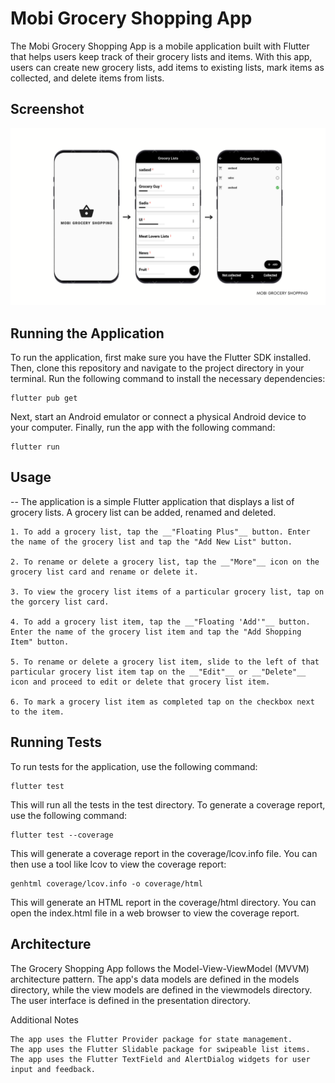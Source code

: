 # Mobi Grocery Shopping App

The Mobi Grocery Shopping App is a mobile application built with Flutter that helps users keep track of their grocery lists and items. With this app, users can create new grocery lists, add items to existing lists, mark items as collected, and delete items from lists.

## Screenshot

![app shot](app_screenshot.png?raw=true 'Mobi Grocery Shopping')

## Running the Application

To run the application, first make sure you have the Flutter SDK installed. Then, clone this repository and navigate to the project directory in your terminal. Run the following command to install the necessary dependencies:

    flutter pub get

Next, start an Android emulator or connect a physical Android device to your computer. Finally, run the app with the following command:

    flutter run

## Usage

-- The application is a simple Flutter application that displays a list of grocery lists. A grocery list can be added, renamed and deleted.

    1. To add a grocery list, tap the __"Floating Plus"__ button. Enter the name of the grocery list and tap the "Add New List" button.

    2. To rename or delete a grocery list, tap the __"More"__ icon on the grocery list card and rename or delete it.

    3. To view the grocery list items of a particular grocery list, tap on the gorcery list card.

    4. To add a grocery list item, tap the __"Floating 'Add'"__ button. Enter the name of the grocery list item and tap the "Add Shopping Item" button.

    5. To rename or delete a grocery list item, slide to the left of that particular grocery list item tap on the __"Edit"__ or __"Delete"__ icon and proceed to edit or delete that grocery list item.

    6. To mark a grocery list item as completed tap on the checkbox next to the item.



## Running Tests

To run tests for the application, use the following command:

    flutter test

This will run all the tests in the test directory. To generate a coverage report, use the following command:

    flutter test --coverage

This will generate a coverage report in the coverage/lcov.info file. You can then use a tool like lcov to view the coverage report:

    genhtml coverage/lcov.info -o coverage/html

This will generate an HTML report in the coverage/html directory. You can open the index.html file in a web browser to view the coverage report.

## Architecture

The Grocery Shopping App follows the Model-View-ViewModel (MVVM) architecture pattern. The app's data models are defined in the models directory, while the view models are defined in the viewmodels directory. The user interface is defined in the presentation directory.

Additional Notes

    The app uses the Flutter Provider package for state management.
    The app uses the Flutter Slidable package for swipeable list items.
    The app uses the Flutter TextField and AlertDialog widgets for user input and feedback.
